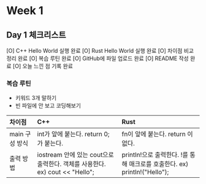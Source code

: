 # Week 1

## Day 1 체크리스트
[O] C++ Hello World 실행 완료
[O] Rust Hello World 실행 완료
[O] 차이점 비교 정리 완료
[O] 복습 루틴 완료
[O] GitHub에 파일 업로드 완료
[O] README 작성 완료
[O] 오늘 느낀 점 기록 완료

### 복습 루틴
- 키워드 3개 말하기
- 빈 파일에 안 보고 코딩해보기

| 차이점 | C++ | Rust |
|:-|:-|:-|
| main 구성 방식 | int가 앞에 붙는다. return 0; 가 붙는다. | fn이 앞에 붙는다. return 이 없다. |
| 출력 방법 | iostream 안에 있는 cout으로 출력한다. 객체를 사용한다. ex) cout << "Hello"; | println!으로 출력한다. !를 통해 매크로를 호출한다. ex) println!("Hello"); |
